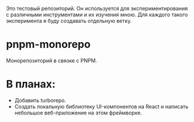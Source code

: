 Это тестовый репозиторий. Он используется для экспериментирования с различными инструментами и их изучения мною. Для каждого такого эксперимента я буду создавать отдельную ветку.

# pnpm-monorepo

Монорепозиторий в связке с PNPM.

# В планах:
- Добавить turborepo.
- Создать локальную библиотеку UI-компонентов на React и написать небольшое веб-приложение на этом фреймворке.
